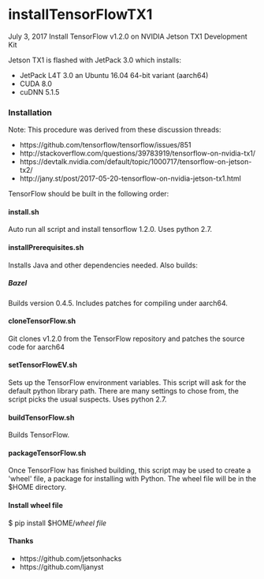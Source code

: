 # installTensorFlowTX1
July 3, 2017
Install TensorFlow v1.2.0 on NVIDIA Jetson TX1 Development Kit

Jetson TX1 is flashed with JetPack 3.0 which installs:
* JetPack L4T 3.0 an Ubuntu 16.04 64-bit variant (aarch64)
* CUDA 8.0
* cuDNN 5.1.5

### Installation

Note: This procedure was derived from these discussion threads: 

<ul>
<li>https://github.com/tensorflow/tensorflow/issues/851</li>
<li>http://stackoverflow.com/questions/39783919/tensorflow-on-nvidia-tx1/</li>
<li>https://devtalk.nvidia.com/default/topic/1000717/tensorflow-on-jetson-tx2/</li>
<li>http://jany.st/post/2017-05-20-tensorflow-on-nvidia-jetson-tx1.html</li>
</ul>


TensorFlow should be built in the following order:

#### install.sh

Auto run all script and install tensorflow 1.2.0. Uses python 2.7.

#### installPrerequisites.sh
Installs Java and other dependencies needed. Also builds:

##### Bazel
Builds version 0.4.5. Includes patches for compiling under aarch64. 

#### cloneTensorFlow.sh
Git clones v1.2.0 from the TensorFlow repository and patches the source code for aarch64

#### setTensorFlowEV.sh
Sets up the TensorFlow environment variables. This script will ask for the default python library path. There are many settings to chose from, the script picks the usual suspects. Uses python 2.7.

#### buildTensorFlow.sh
Builds TensorFlow.

#### packageTensorFlow.sh
Once TensorFlow has finished building, this script may be used to create a 'wheel' file, a package for installing with Python. The wheel file will be in the $HOME directory.

#### Install wheel file
$ pip install $HOME/<em>wheel file</em>


#### Thanks
<ul>
<li>https://github.com/jetsonhacks</li>
<li>https://github.com/ljanyst</li>
</ul>

